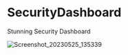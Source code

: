 # SecurityDashboard
Stunning Security Dashboard


![Screenshot_20230525_135339](https://github.com/farzinAndroid/SecurityDashboard/assets/124037241/889ff162-412f-4802-aa50-d5aacb1f7264)
